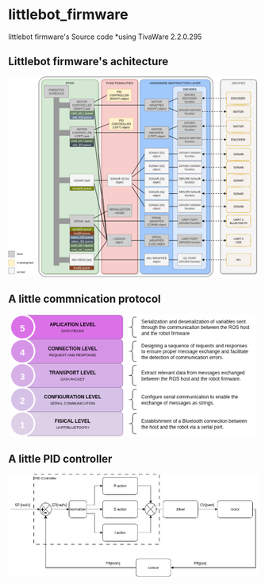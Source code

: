 # littlebot_firmware
littlebot firmware's Source code *using TivaWare 2.2.0.295


## Littlebot firmware's achitecture 

<p align="center">
<img src="./docs/images/arquitetura_tivac.png" alt="LittleBot Architecture" width="700"/>
</p>

## A little commnication protocol
<p align="center">
<img src="./docs/images/littlebot_communication_protocol.png" alt="Communication Protocol" width="500"/>
</p>

## A little PID controller
<p align="center">
<img src="./docs/images/littlebot_wheel_controller.png" alt="Wheel Controller" width="600"/>
</p>




